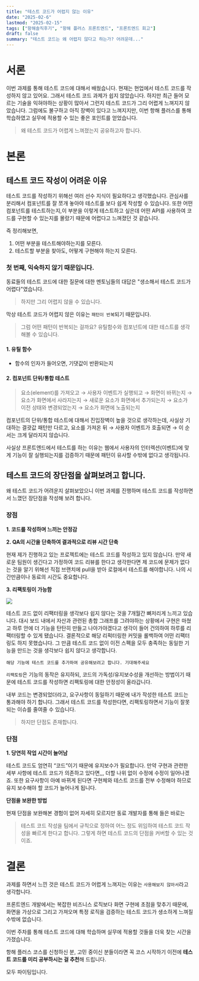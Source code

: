 ```yaml
---
title: "테스트 코드가 어렵지 않는 이유"
date: "2025-02-6"
lastmod: "2025-02-15"
tags: ["항해솔직후기", "항해 플러스 프론트엔드", "프론트엔드 회고"]
draft: false
summary: "테스트 코드는 왜 어렵지 않다고 하는가? 어려운데..."
---
```


# 서론

이번 과제를 통해 테스트 코드에 대해서 배웠습니다.
현재는 현업에서 테스트 코드를 작성하지 않고 있어요. 그래서 테스트 코드 과제가 쉽지 않았습니다.
하지만 최근 들어 모르는 기술을 익혀야하는 상황이 많아서 그런지 테스트 코드가 그리 어렵게 느껴지지 않았습니다.
그럼에도 불구하고 아직 장벽이 있다고 느껴지지만, 이번 항해 플러스를 통해 학습하였고 실무에 적용할 수 있는 좋은 포인트를 얻었습니다.

> 왜 테스트 코드가 어렵게 느껴졌는지 공유하고자 합니다.

# 본론

## 테스트 코드 작성이 어려운 이유

테스트 코드를 작성하기 위해선 여러 선수 지식이 필요하다고 생각했습니다. 관심사를 분리해서 컴포넌트를 잘 쪼개 놓아야 테스트를 보다 쉽게 작성할 수 있습니다.
또한 어떤 컴포넌트를 테스트하는지,이 부분을 이렇게 테스트하고 싶은데 어떤 API를 사용하여 코드를 구현할 수 있는지를 몰랐기 때문에 어렵다고 느껴졌던 것 같습니다.

즉 정리해보면,

1. 어떤 부분을 테스트해야하는지를 모른다.
2. 테스트할 부분을 찾아도, 어떻게 구현해야 하는지 모른다.

### 첫 번째, 익숙하지 않기 때문입니다.

동료들의 테스트 코드에 대한 질문에 대한 멘토님들의 대답은 "생소해서 테스트 코드가 어렵다"였습니다.

> 하지만 그리 어렵지 않을 수 있습니다.

막상 테스트 코드가 어렵지 않은 이유는 `패턴이 반복`되기 때문입니다.

> 그럼 어떤 패턴이 반복되는 걸까요? 유틸함수와 컴포넌트에 대한 테스트를 생각해볼 수 있습니다.

#### 1. 유틸 함수

- 함수의 인자가 들어오면, 기댓값이 반환되는지

#### 2. 컴포넌트 단위/통합 테스트

> 요소(element)를 가져오고 → 사용자 이벤트가 실행되고 → 화면이 바뀌는지 → 요소가 화면에서 사라지는지 → 새로운 요소가 화면에서 추가되는지 → 요소가 이전 상태와 변경되었는지 → 요소가 화면에 노출되는지

컴포넌트의 단위/통합 테스트에 대해서 진입장벽이 높을 것으로 생각하는데, 사실상 기대하는 결괏값 패턴만 다르고, 요소를 가져온 뒤 → 사용자 이벤트가 호출되면 → 이 순서는 크게 달라지지 않습니다.

사실상 프론트엔드에서 테스트를 하는 이유는 웹에서 사용자의 인터렉션(이벤트)에 맞게 기능이 잘 실행되는지를 검증하기 때문에 패턴이 유사할 수밖에 없다고 생각됩니다.

## 테스트 코드의 장단점을 살펴보려고 합니다.

왜 테스트 코드가 어려운지 살펴보았으니 이번 과제를 진행하며 테스트 코드를 작성하면서 느꼈던 장단점을 작성해 보려 합니다.

### 장점

**1. 코드를 작성하며 느끼는 안정감**

**2. QA의 시간을 단축하여 결과적으로 리뷰 시간 단축**

현재 제가 진행하고 있는 프로젝트에는 테스트 코드를 작성하고 있지 않습니다. 만약 새로운 팀원이 생긴다고 가정하여 코드 리뷰를 한다고 생각한다면 제 코드에 문제가 없다는 것을 알기 위해선 직접 브랜치에 pull을 받아 로컬에서 테스트를 해야합니다. 나의 시간만큼이나 동료의 시간도 중요합니다.

**3. 리팩토링이 가능함**

![](https://techblog.woowahan.com/wp-content/uploads/img/2019-02-27/really.jpg)

테스트 코드 없이 리팩터링을 생각보다 쉽지 않다는 것을 7개월간 뼈저리게 느끼고 있습니다. 대시 보드 내에서 자산과 관련된 총합 그래프를 그려야하는 상황에서 구현은 마쳤고 하루 안에 더 기능을 탄탄히 만들고 나아가야겠다고 생각이 들어 건의하여 하루를 리팩터링할 수 있게 됐습니다. 결론적으로 해당 리퍽터링한 커밋을 롤백하여 어떤 리팩터링도 하지 못했습니다. 그 만큼 테스트 코드 없이 이전 스펙을 모두 충족하는 동일한 기능을 만드는 것을 생각보다 쉽지 않다고 생각합니다.

`해당 기능에 테스트 코드를 추가하여 공유해보려고 합니다. 기대해주세요`

`리팩토링`은 기능의 동작은 유지하되, 코드의 가독성/유지보수성을 개선하는 방법이기 때문에 테스트 코드를 작성하면 리팩토링에 대한 안정성이 올라갑니다.

내부 코드는 변경되었더라고, 요구사항이 동일하기 때문에 내가 작성한 테스트 코드는 통과해야 하기 합니다. 그래서 테스트 코드를 작성한다면, 리팩토링하면서 기능이 잘못되는 이슈를 줄여줄 수 있습니다.

> 하지만 단점도 존재합니다.

### 단점

**1. 당연히 작업 시간이 늘어남**

테스트 코드도 엄연히 “코드”이기 때문에 유지보수가 필요합니다. 만약 구현과 관련한 세부 사항에 테스트 코드가 의존하고 있다면,,, 더할 나위 없이 수정에 수정이 일어나겠죠.
또한 요구사항이 아예 바뀌게 된다면 구현체와 테스트 코드를 전부 수정해야 하므로 유지 보수해야 할 코드가 늘어나게 됩니다.

**단점을 보완한 방법**

현재 단점을 보완해본 경험이 없어 자세히 모르지만 동료 개발자를 통해 들은 바로는

> 테스트 코드 작성을 팀에서 규칙으로 정하여 어느 정도 위임하여 테스트 코드 작성을 빠르게 한다고 합니다. 그렇게 하면 테스트 코드의 단점을 커버할 수 있는 것이죠.

# 결론

과제를 하면서 느낀 것은 테스트 코드가 어렵게 느껴지는 이유는 `사용해보지 않아서`라고 생각합니다.

프론트엔드 개발에서는 복잡한 비즈니스 로직보다 화면 구현에 초점을 맞추기 때문에, 화면을 가상으로 그리고 가져오며 특정 로직을 검증하는 테스트 코드가 생소하게 느껴질 수밖에 없습니다.

이번 주차를 통해 테스트 코드에 대해 학습하며 실무에 적용할 것들을 더욱 찾는 시간을 가졌습니다.

항해 플러스 코스를 신청하신 분, 고민 중이신 분들이라면 꼭 코스 시작하기 이전에 **테스트 코드를 미리 공부하시는 걸 추천**해 드립니다.

모두 파이팅입니다.
